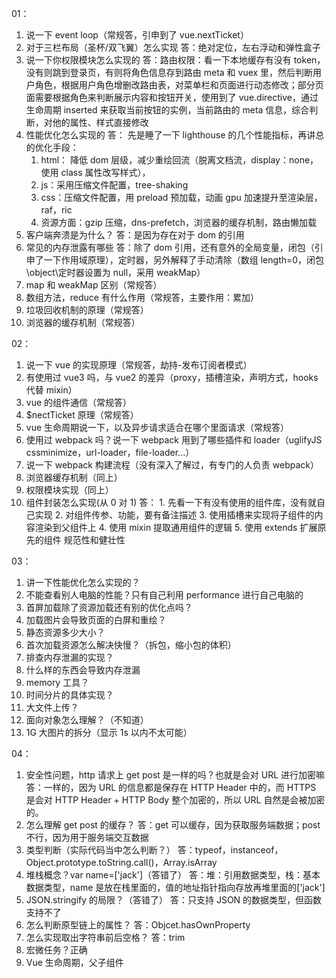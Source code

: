 01：

1.  说一下 event loop（常规答，引申到了 vue.nextTicket）
2.  对于三栏布局（圣杯/双飞翼）怎么实现
    答：绝对定位，左右浮动和弹性盒子
3.  说一下你权限模块怎么实现的
    答：路由权限：看一下本地缓存有没有 token，没有则跳到登录页，有则将角色信息存到路由 meta 和 vuex 里，然后判断用户角色，根据用户角色增删改路由表，对菜单栏和页面进行动态修改；部分页面需要根据角色来判断展示内容和按钮开关，使用到了 vue.directive，通过生命周期 inserted 来获取当前按钮的实例，当前路由的 meta 信息，综合判断，对他的属性、样式直接修改
4.  性能优化怎么实现的
    答：
    先是睡了一下 lighthouse 的几个性能指标，再讲总的优化手段：
    1.  html： 降低 dom 层级，减少重绘回流（脱离文档流，display：none，使用 class 属性改写样式），
    2.  js：采用压缩文件配置，tree-shaking
    3.  css：压缩文件配置，用 preload 预加载，动画 gpu 加速提升至渲染层，raf，ric
    4.  资源方面：gzip 压缩，dns-prefetch，浏览器的缓存机制，路由懒加载
5.  客户端奔溃是为什么？
    答：是因为存在对于 dom 的引用
6.  常见的内存泄露有哪些
    答：除了 dom 引用，还有意外的全局变量，闭包（引申了一下作用域原理），定时器，另外解释了手动清除（数组 length=0，闭包\object\定时器设置为 null，采用 weakMap）
7.  map 和 weakMap 区别（常规答）
8.  数组方法，reduce 有什么作用（常规答，主要作用：累加）
9.  垃圾回收机制的原理（常规答）
10. 浏览器的缓存机制（常规答）

02：

1. 说一下 vue 的实现原理（常规答，劫持-发布订阅者模式）
2. 有使用过 vue3 吗，与 vue2 的差异（proxy，插槽渲染，声明方式，hooks 代替 mixin）
3. vue 的组件通信（常规答）
4. $nectTicket 原理（常规答）
5. vue 生命周期说一下，以及异步请求适合在哪个里面请求（常规答）
6. 使用过 webpack 吗？说一下 webpack 用到了哪些插件和 loader（uglifyJS cssminimize，url-loader，file-loader...）
7. 说一下 webpack 构建流程（没有深入了解过，有专门的人负责 webpack）
8. 浏览器缓存机制（同上）
9. 权限模块实现（同上）
10. 组件封装怎么实现(从 0 对 1)
    答： 1. 先看一下有没有使用的组件库，没有就自己实现 2. 对组件传参、功能，要有备注描述 3. 使用插槽来实现将子组件的内容渲染到父组件上 4. 使用 mixin 提取通用组件的逻辑 5. 使用 extends 扩展原先的组件
    规范性和健壮性

03：

1. 讲一下性能优化怎么实现的？
2. 不能查看别人电脑的性能？只有自己利用 performance 进行自己电脑的
3. 首屏加载除了资源加载还有别的优化点吗？
4. 加载图片会导致页面的白屏和重绘？
5. 静态资源多少大小？
6. 首次加载资源怎么解决快慢？（拆包，缩小包的体积）
7. 排查内存泄漏的实现？
8. 什么样的东西会导致内存泄漏
9. memory 工具？
10. 时间分片的具体实现？
11. 大文件上传？
12. 面向对象怎么理解？（不知道）
13. 1G 大图片的拆分（显示 1s 以内不太可能）

04：

1.  安全性问题，http 请求上 get post 是一样的吗？也就是会对 URL 进行加密嘛
    答：一样的，因为 URL 的信息都是保存在 HTTP Header 中的，而 HTTPS 是会对 HTTP Header + HTTP Body 整个加密的，所以 URL 自然是会被加密的。
2.  怎么理解 get post 的缓存？
    答：get 可以缓存，因为获取服务端数据；post 不行，因为用于服务端交互数据
3.  类型判断（实际代码当中怎么判断？）
    答：typeof，instanceof，Object.prototype.toString.call()，Array.isArray
4.  堆栈概念？var name=['jack']（答错了）
    答：堆：引用数据类型，栈：基本数据类型，name 是放在栈里面的，值的地址指针指向存放再堆里面的['jack']
5.  JSON.stringify 的局限？（答错了）
    答：只支持 JSON 的数据类型，但函数支持不了
6.  怎么判断原型链上的属性？
    答：Objcet.hasOwnProperty
7.  怎么实现取出字符串前后空格？
    答：trim
8.  宏微任务？正确
9.  Vue 生命周期，父子组件
